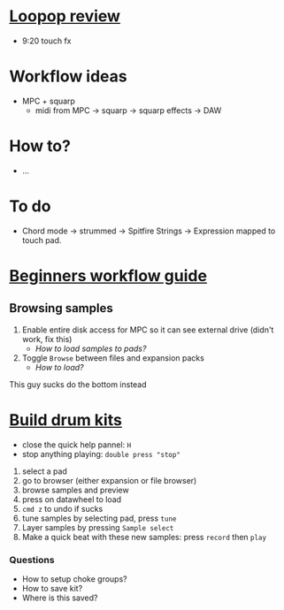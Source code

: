 # [Loopop review](https://www.youtube.com/watch?v=MAnhOf0UmmI&t=1032s)
- 9:20 touch fx

# Workflow ideas
- MPC + squarp
  - midi from MPC -> squarp -> squarp effects -> DAW
# How to?
- ...

# To do
- Chord mode -> strummed -> Spitfire Strings -> Expression mapped to touch pad.

# [Beginners workflow guide](https://www.youtube.com/watch?v=sAp0gYA6KOU&t=660s)
## Browsing samples
1. Enable entire disk access for MPC so it can see external drive (didn't work, fix this)
   - *How to load samples to pads?*
2. Toggle `Browse` between files and expansion packs
   - *How to load?*

This guy sucks do the bottom instead

# [Build drum kits](https://www.youtube.com/watch?v=GoW979UpYNE)
- close the quick help pannel: `H`
- stop anything playing: `double press "stop"`

1. select a pad
2. go to browser (either expansion or file browser)
3. browse samples and preview
4. press on datawheel to load
5. `cmd z` to undo if sucks
6. tune samples by selecting pad, press `tune`
7. Layer samples by pressing `Sample select`
8. Make a quick beat with these new samples: press `record` then `play`

### Questions
- How to setup choke groups?
- How to save kit?
- Where is this saved?